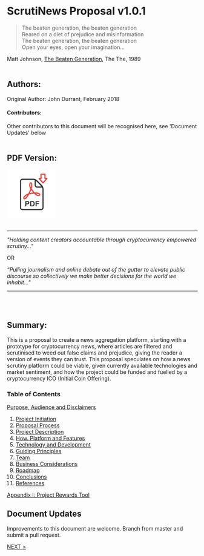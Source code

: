 # ScrutiNews Proposal v1.0.1


>The beaten generation, the beaten generation<br/>
>Reared on a diet of prejudice and misinformation<br/>
>The beaten generation, the beaten generation<br/>
>Open your eyes, open your imagination...

Matt Johnson, [The Beaten Generation](https://www.youtube.com/watch?v=ustXRPke9lM), The The, 1989<br/><br/>



## Authors: 
Original Author: John Durrant, February 2018

#### Contributors:
Other contributors to this document will be recognised here, see 'Document Updates' below<br/><br/>

## PDF Version:
[<img src="pdf_icon.png">](ScrutiNewsProposal-v1.0.0.pdf)<br/><br/>

-----

*"Holding content creators accountable through cryptocurrency empowered scrutiny..."*

OR

*“Pulling journalism and online debate out of the gutter to elevate public discourse so collectively we make better decisions for the world we inhabit..."*

-----
<br/><br/>

## Summary:
This is a proposal to create a news aggregation platform, starting with a prototype for cryptocurrency news, where articles are filtered and scrutinised to weed out false claims and prejudice, giving the reader a version of events they can trust. This proposal speculates on how a news scrutiny platform could be viable, given currently available technologies and market sentiment, and how the project could be funded and fuelled by a cryptocurrency ICO (Initial Coin Offering).


### Table of Contents
[Purpose, Audience and Disclaimers](purpose-audience-and-disclaimers.md)

1. [Project Initiation](project-initiation.md)
1. [Proposal Process](proposal-process.md)
1. [Project Description](project-description.md)
1. [How. Platform and Features](how-platform-and-features.md)
1. [Technology and Development](technology-and-development.md)
1. [Guiding Principles](guiding-principles.md)
1. [Team](team.md)
1. [Business Considerations](business-considerations.md)
1. [Roadmap](roadmap.md)
1. [Conclusions](conclusions.md)
1. [References](references.md)

[Appendix I: Project Rewards Tool](appendix-I-project-rewards-tool.md)

## Document Updates
Improvements to this document are welcome.  Branch from master and submit a pull request.

[NEXT >](purpose-audience-and-disclaimers.md)
